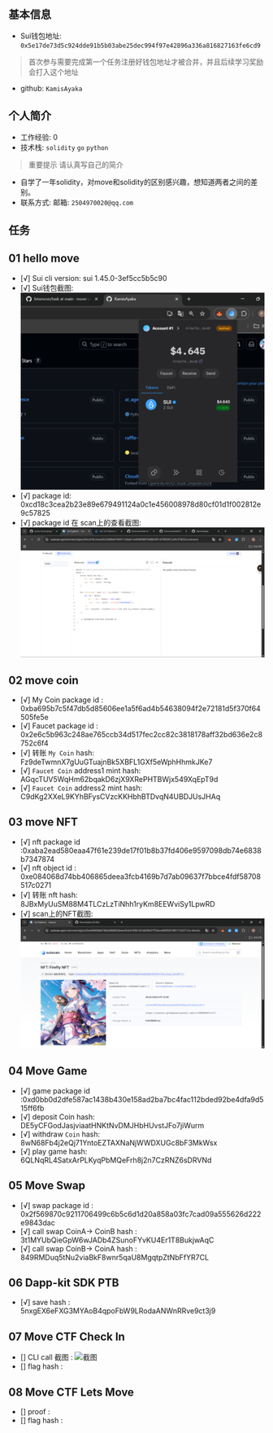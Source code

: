 ## 基本信息
- Sui钱包地址: `0x5e17de73d5c924dde91b5b03abe25dec994f97e42896a336a816827163fe6cd9`
> 首次参与需要完成第一个任务注册好钱包地址才被合并，并且后续学习奖励会打入这个地址
- github: `KamisAyaka`

## 个人简介
- 工作经验: 0
- 技术栈: `solidity` `go` `python`
> 重要提示 请认真写自己的简介
- 自学了一年solidity，对move和solidity的区别感兴趣，想知道两者之间的差别。
- 联系方式: 邮箱: `2504970020@qq.com`

## 任务

##   01 hello move  
- [√] Sui cli version: sui 1.45.0-3ef5cc5b5c90
- [√] Sui钱包截图: ![Sui钱包截图](./images/wallet.png)
- [√] package id: 0xcd18c3cea2b23e89e679491124a0c1e456008978d80cf01d1f002812e9c57825
- [√] package id 在 scan上的查看截图:![Scan截图](./images/scan.png)

##   02 move coin
- [√] My Coin package id : 0xba695b7c5f47db5d85606ee1a5f6ad4b54638094f2e72181d5f370f64505fe5e
- [√] Faucet package id : 0x2e6c5b963c248ae765ccb34d517fec2cc82c3818178aff32bd636e2c8752c6f4
- [√] 转账 `My Coin` hash: Fz9deTwmnX7gUuGTuajnBk5XBFL1GXf5eWphHhmkJKe7
- [√] `Faucet Coin` address1 mint hash: AGqcTUV5WqHm62bqakD6zjX9XRePHTBWjx549XqEpT9d
- [√] `Faucet Coin` address2 mint hash: C9dKg2XXeL9KYhBFysCVzcKKHbhBTDvqN4UBDJUsJHAq

##   03 move NFT
- [√] nft package id :0xaba2ead580eaa47f61e239de17f01b8b37fd406e9597098db74e6838b7347874
- [√] nft object id : 0xe084068d74bb406865deea3fcb4169b7d7ab09637f7bbce4fdf58708517c0271
- [√] 转账 nft  hash: 8JBxMyUuSM88M4TLCzLzTiNhh1ryKm8EEWviSy1LpwRD
- [√] scan上的NFT截图:![Scan截图](./images/nft_picture.png)

##   04 Move Game
- [√] game package id :0xd0bb0d2dfe587ac1438b430e158ad2ba7bc4fac112bded92be4dfa9d515ff6fb
- [√] deposit Coin hash: DE5yCFGodJasjviaatHNKtNvDMJHbHUvstJFo7jiWurm
- [√] withdraw `Coin` hash: 8wN68Fb4j2eQj71YntoEZTAXNaNjWWDXUGc8bF3MkWsx
- [√] play game hash: 6QLNqRL4SatxArPLKyqPbMQeFrh8j2n7CzRNZ6sDRVNd

##   05 Move Swap
- [√] swap package id : 0x2f569870c9211706499c6b5c6d1d20a858a03fc7cad09a555626d222e9843dac
- [√] call swap CoinA-> CoinB  hash : 3t1MYUbQieGpW6wJADb4ZSunoFYvKU4Er1T8BukjwAqC
- [√] call swap CoinB-> CoinA  hash : 849RMDuq5tNu2viaBkF8wnr5qaU8MgqtpZtNbFfYR7CL

##   06 Dapp-kit SDK PTB
- [√] save hash : 5nxgEX6eFXG3MYAoB4qpoFbW9LRodaANWnRRve9ct3j9

##   07 Move CTF Check In
- [] CLI call 截图 : ![截图](./images/你的图片地址)
- [] flag hash :

##   08 Move CTF Lets Move
- [] proof : 
- [] flag hash :

